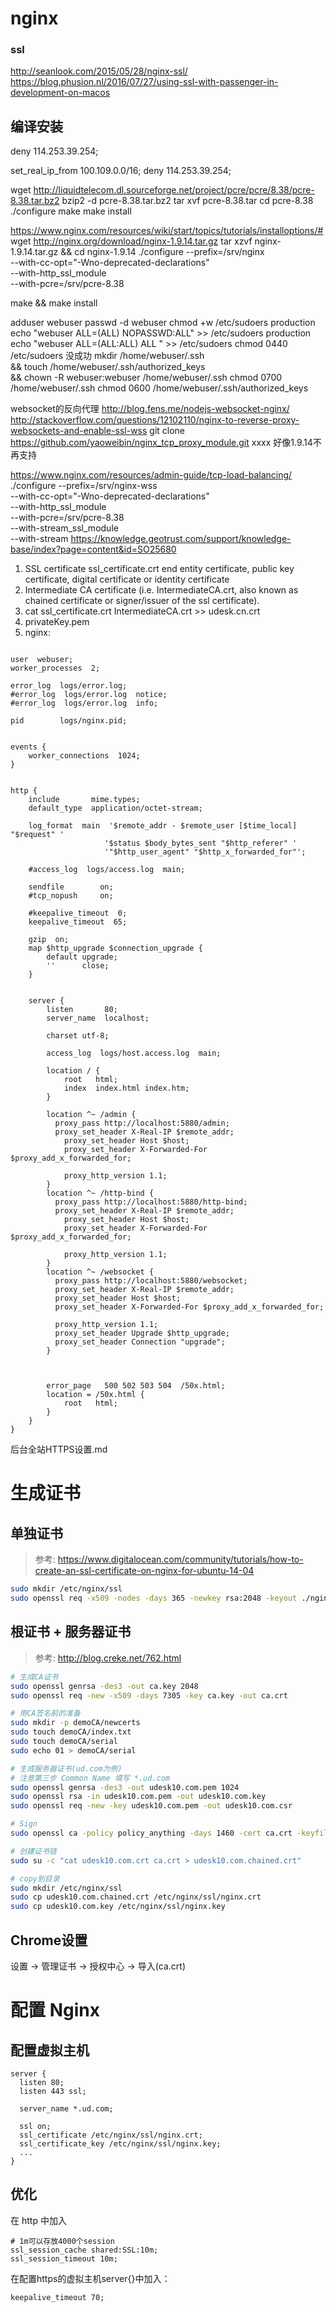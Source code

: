 nginx
=========

### ssl
http://seanlook.com/2015/05/28/nginx-ssl/
https://blog.phusion.nl/2016/07/27/using-ssl-with-passenger-in-development-on-macos

## 编译安装
deny 114.253.39.254;

set_real_ip_from 100.109.0.0/16;
deny 114.253.39.254;

wget http://liquidtelecom.dl.sourceforge.net/project/pcre/pcre/8.38/pcre-8.38.tar.bz2
bzip2 -d pcre-8.38.tar.bz2
tar xvf pcre-8.38.tar
cd pcre-8.38
./configure
make
make install

https://www.nginx.com/resources/wiki/start/topics/tutorials/installoptions/#
wget http://nginx.org/download/nginx-1.9.14.tar.gz
tar xzvf nginx-1.9.14.tar.gz && cd nginx-1.9.14
./configure --prefix=/srv/nginx \
  --with-cc-opt="-Wno-deprecated-declarations"  \
  --with-http_ssl_module \
  --with-pcre=/srv/pcre-8.38


make && make install

adduser webuser
passwd -d webuser
chmod +w  /etc/sudoers
production
echo "webuser ALL=(ALL) NOPASSWD:ALL" >> /etc/sudoers
production
echo "webuser ALL=(ALL:ALL) ALL " >> /etc/sudoers
chmod 0440 /etc/sudoers
没成功
mkdir /home/webuser/.ssh \
&& touch /home/webuser/.ssh/authorized_keys \
&& chown -R webuser:webuser /home/webuser/.ssh
chmod 0700 /home/webuser/.ssh
chmod 0600 /home/webuser/.ssh/authorized_keys


websocket的反向代理
http://blog.fens.me/nodejs-websocket-nginx/
http://stackoverflow.com/questions/12102110/nginx-to-reverse-proxy-websockets-and-enable-ssl-wss
git clone https://github.com/yaoweibin/nginx_tcp_proxy_module.git
xxxx 好像1.9.14不再支持


https://www.nginx.com/resources/admin-guide/tcp-load-balancing/
./configure --prefix=/srv/nginx-wss \
  --with-cc-opt="-Wno-deprecated-declarations"  \
  --with-http_ssl_module \
  --with-pcre=/srv/pcre-8.38 \
  --with-stream_ssl_module \
  --with-stream
https://knowledge.geotrust.com/support/knowledge-base/index?page=content&id=SO25680
1. SSL certificate ssl_certificate.crt  end entity certificate, public key certificate, digital certificate or identity certificate
2. Intermediate CA certificate (i.e. IntermediateCA.crt, also known as chained certificate or signer/issuer of the ssl certificate).
3. cat ssl_certificate.crt IntermediateCA.crt >> udesk.cn.crt
4. privateKey.pem
5. nginx:


```

user  webuser;
worker_processes  2;

error_log  logs/error.log;
#error_log  logs/error.log  notice;
#error_log  logs/error.log  info;

pid        logs/nginx.pid;


events {
    worker_connections  1024;
}


http {
    include       mime.types;
    default_type  application/octet-stream;

    log_format  main  '$remote_addr - $remote_user [$time_local] "$request" '
                     '$status $body_bytes_sent "$http_referer" '
                     '"$http_user_agent" "$http_x_forwarded_for"';

    #access_log  logs/access.log  main;

    sendfile        on;
    #tcp_nopush     on;

    #keepalive_timeout  0;
    keepalive_timeout  65;

    gzip  on;
    map $http_upgrade $connection_upgrade {
        default upgrade;
        ''      close;
    }


    server {
        listen       80;
        server_name  localhost;

        charset utf-8;

        access_log  logs/host.access.log  main;

        location / {
            root   html;
            index  index.html index.htm;
        }

        location ^~ /admin {
          proxy_pass http://localhost:5880/admin;
          proxy_set_header X-Real-IP $remote_addr;
    	    proxy_set_header Host $host;
    	    proxy_set_header X-Forwarded-For $proxy_add_x_forwarded_for;

    	    proxy_http_version 1.1;
        }
        location ^~ /http-bind {
          proxy_pass http://localhost:5880/http-bind;
          proxy_set_header X-Real-IP $remote_addr;
    	    proxy_set_header Host $host;
    	    proxy_set_header X-Forwarded-For $proxy_add_x_forwarded_for;

    	    proxy_http_version 1.1;
        }
        location ^~ /websocket {
          proxy_pass http://localhost:5880/websocket;
          proxy_set_header X-Real-IP $remote_addr;
          proxy_set_header Host $host;
          proxy_set_header X-Forwarded-For $proxy_add_x_forwarded_for;

          proxy_http_version 1.1;
          proxy_set_header Upgrade $http_upgrade;
          proxy_set_header Connection "upgrade";
        }



        error_page   500 502 503 504  /50x.html;
        location = /50x.html {
            root   html;
        }
    }
}

```


后台全站HTTPS设置.md

# 生成证书

## 单独证书
> 参考: https://www.digitalocean.com/community/tutorials/how-to-create-an-ssl-certificate-on-nginx-for-ubuntu-14-04

```bash
sudo mkdir /etc/nginx/ssl
sudo openssl req -x509 -nodes -days 365 -newkey rsa:2048 -keyout ./nginx.key -out ./nginx.crt
```

## 根证书 + 服务器证书
> 参考: http://blog.creke.net/762.html

```bash
# 生成CA证书
sudo openssl genrsa -des3 -out ca.key 2048
sudo openssl req -new -x509 -days 7305 -key ca.key -out ca.crt

# 用CA签名前的准备
sudo mkdir -p demoCA/newcerts
sudo touch demoCA/index.txt
sudo touch demoCA/serial
sudo echo 01 > demoCA/serial

# 生成服务器证书(ud.com为例)
# 注意第三步 Common Name 填写 *.ud.com
sudo openssl genrsa -des3 -out udesk10.com.pem 1024
sudo openssl rsa -in udesk10.com.pem -out udesk10.com.key
sudo openssl req -new -key udesk10.com.pem -out udesk10.com.csr

# Sign
sudo openssl ca -policy policy_anything -days 1460 -cert ca.crt -keyfile ca.key -in udesk10.com.csr -out udesk10.com.crt

# 创建证书链
sudo su -c "cat udesk10.com.crt ca.crt > udesk10.com.chained.crt"

# copy到目录
sudo mkdir /etc/nginx/ssl
sudo cp udesk10.com.chained.crt /etc/nginx/ssl/nginx.crt
sudo cp udesk10.com.key /etc/nginx/ssl/nginx.key
```

## Chrome设置

设置 -> 管理证书 -> 授权中心 -> 导入(ca.crt)

# 配置 Nginx

## 配置虚拟主机

```
server {
  listen 80;
  listen 443 ssl;

  server_name *.ud.com;

  ssl on;
  ssl_certificate /etc/nginx/ssl/nginx.crt;
  ssl_certificate_key /etc/nginx/ssl/nginx.key;
  ...
}
```

## 优化

在 http 中加入

```
# 1m可以存放4000个session
ssl_session_cache shared:SSL:10m;
ssl_session_timeout 10m;
```

在配置https的虚拟主机server{}中加入：

```
keepalive_timeout 70;
```
